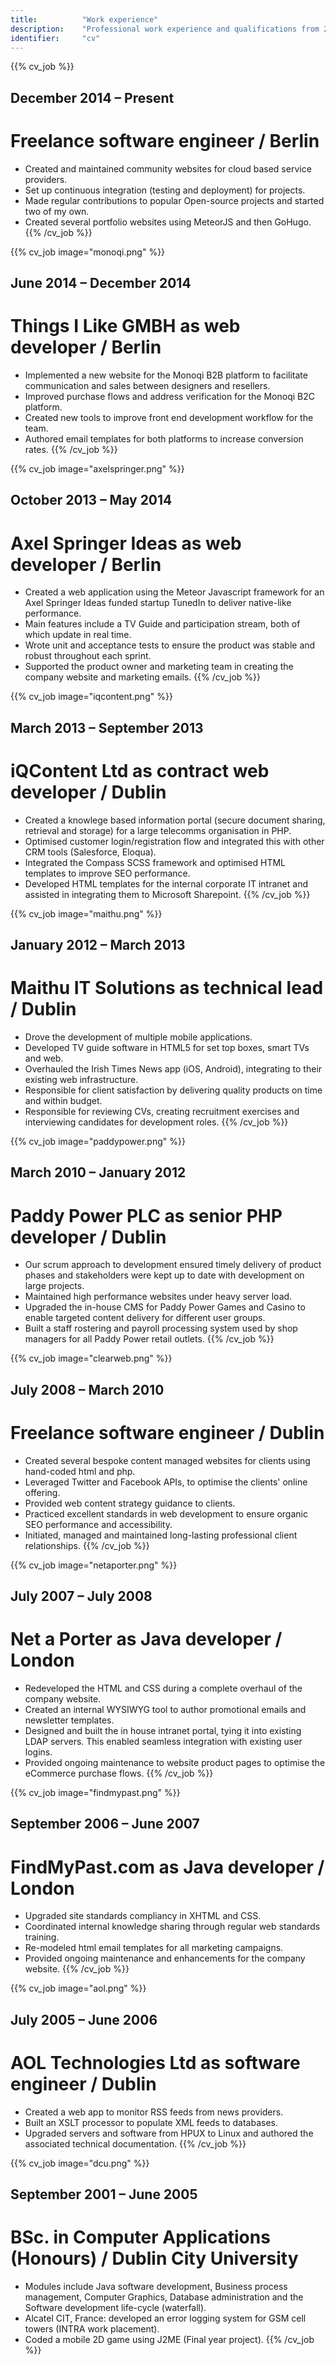 ```yaml
---
title: 			"Work experience"
description: 	"Professional work experience and qualifications from 2001 to present"
identifier:		"cv"
---
```


{{% cv_job %}}
## December 2014 – Present
# Freelance software engineer / Berlin
- Created and maintained community websites for cloud based service providers.
- Set up continuous integration (testing and deployment) for projects.
- Made regular contributions to popular Open-source projects and started two of my own.
- Created several portfolio websites using MeteorJS and then GoHugo.
{{% /cv_job %}}

{{% cv_job image="monoqi.png" %}}
## June 2014 – December 2014
# Things I Like GMBH as web developer / Berlin
- Implemented a new website for the Monoqi B2B platform to facilitate communication and sales between designers and resellers.
- Improved purchase flows and address verification for the Monoqi B2C platform.
- Created new tools to improve front end development workflow for the team.
- Authored email templates for both platforms to increase conversion rates.
{{% /cv_job %}}

{{% cv_job image="axelspringer.png" %}}
## October 2013 – May 2014
# Axel Springer Ideas as web developer / Berlin
- Created a web application using the Meteor Javascript framework for an Axel Springer Ideas funded startup TunedIn to deliver native-like performance.
- Main features include a TV Guide and participation stream, both of which update in real time.
- Wrote unit and acceptance tests to ensure the product was stable and robust throughout each sprint.
- Supported the product owner and marketing team in creating the company website and marketing emails.
{{% /cv_job %}}

{{% cv_job image="iqcontent.png" %}}
## March 2013 – September 2013
# iQContent Ltd as contract web developer / Dublin
- Created a knowlege based information portal (secure document sharing, retrieval and storage) for a large telecomms organisation in PHP.
- Optimised customer login/registration flow and integrated this with other CRM tools (Salesforce, Eloqua).
- Integrated the Compass SCSS framework and optimised HTML templates to improve SEO performance.
- Developed HTML templates for the internal corporate IT intranet and assisted in integrating them to Microsoft Sharepoint.
{{% /cv_job %}}

{{% cv_job image="maithu.png" %}}
## January 2012 – March 2013
# Maithu IT Solutions as technical lead / Dublin
- Drove the development of multiple mobile applications.
- Developed TV guide software in HTML5 for set top boxes, smart TVs and web.
- Overhauled the Irish Times News app (iOS, Android), integrating to their existing web infrastructure.
- Responsible for client satisfaction by delivering quality products on time and within budget.
- Responsible for reviewing CVs, creating recruitment exercises and interviewing candidates for development roles.
{{% /cv_job %}}

{{% cv_job image="paddypower.png" %}}
## March 2010 – January 2012
# Paddy Power PLC as senior PHP developer / Dublin
- Our scrum approach to development ensured timely delivery of product phases and stakeholders were kept up to date with development on large projects.
- Maintained high performance websites under heavy server load.
- Upgraded the in-house CMS for Paddy Power Games and Casino to enable targeted content delivery for different user groups.
- Built a staff rostering and payroll processing system used by shop managers for all Paddy Power retail outlets.
{{% /cv_job %}}

{{% cv_job image="clearweb.png" %}}
## July 2008 – March 2010
# Freelance software engineer / Dublin
- Created several bespoke content managed websites for clients using hand-coded html and php.
- Leveraged Twitter and Facebook APIs, to optimise the clients' online offering.
- Provided web content strategy guidance to clients.
- Practiced excellent standards in web development to ensure organic SEO performance and accessibility.
- Initiated, managed and maintained long-lasting professional client relationships.
{{% /cv_job %}}

{{% cv_job image="netaporter.png" %}}
## July 2007 – July 2008
# Net a Porter as Java developer / London
- Redeveloped the HTML and CSS during a complete overhaul of the company website.
- Created an internal WYSIWYG tool to author promotional emails and newsletter templates.
- Designed and built the in house intranet portal, tying it into existing LDAP servers. This enabled seamless integration with existing user logins.
- Provided ongoing maintenance to website product pages to optimise the eCommerce purchase flows.
{{% /cv_job %}}

{{% cv_job image="findmypast.png" %}}
## September 2006 – June 2007
# FindMyPast.com as Java developer / London
- Upgraded site standards compliancy in XHTML and CSS.
- Coordinated internal knowledge sharing through regular web standards training.
- Re-modeled html email templates for all marketing campaigns.
- Provided ongoing maintenance and enhancements for the company website.
{{% /cv_job %}}

{{% cv_job image="aol.png" %}}
## July 2005 – June 2006
# AOL Technologies Ltd as software engineer / Dublin
- Created a web app to monitor RSS feeds from news providers.
- Built an XSLT processor to populate XML feeds to databases.
- Upgraded servers and software from HPUX to Linux and authored the associated technical documentation.
{{% /cv_job %}}

{{% cv_job image="dcu.png" %}}
## September 2001 – June 2005
# BSc. in Computer Applications (Honours) / Dublin City University
- Modules include Java software development, Business process management, Computer Graphics, Database administration and the Software development life-cycle (waterfall).
- Alcatel CIT, France: developed an error logging system for GSM cell towers (INTRA work placement).
- Coded a mobile 2D game using J2ME (Final year project).
{{% /cv_job %}}